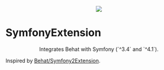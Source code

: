 <p align="center">
    <img src="https://avatars2.githubusercontent.com/u/20600343" /><br/>
</p>

<h1>SymfonyExtension</h1>

<p align="center">Integrates Behat with Symfony (`^3.4` and `^4.1`).</p>
 
Inspired by [Behat/Symfony2Extension](https://github.com/Behat/Symfony2Extension).
